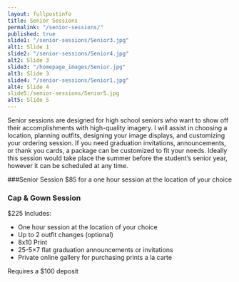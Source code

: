 ```yaml
---
layout: fullpostinfo
title: Senior Sessions
permalink: "/senior-sessions/"
published: true
slide1: "/senior-sessions/Senior3.jpg"
alt1: Slide 1
slide2: "/senior-sessions/Senior4.jpg"
alt2: Slide 3
slide3: "/homepage_images/Senior.jpg"
alt3: Slide 3
slide4: "/senior-sessions/Senior1.jpg"
alt4: Slide 4
slide5:/senior-sessions/Senior5.jpg
alt5: Slide 5
---
```


Senior sessions are designed for high school seniors who want to show off their accomplishments with high-quality imagery. I will assist in choosing a location, planning outfits, designing your image displays, and customizing your ordering session. If you need graduation invitations, announcements, or thank you cards, a package can be customized to fit your needs. Ideally this session would take place the summer before the student’s senior year, however it can be scheduled at any time. 

###Senior Session
$85 for a one hour session at the location of your choice

### Cap & Gown Session
$225
Includes:
- One hour session at the location of your choice
- Up to 2 outfit changes (optional) 
- 8x10 Print
- 25-5×7 flat graduation announcements or invitations
- Private online gallery for purchasing prints a la carte

Requires a $100 deposit


